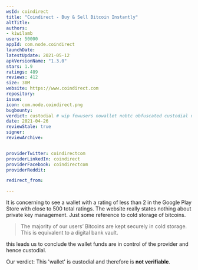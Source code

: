 ```yaml
---
wsId: coindirect
title: "Coindirect - Buy & Sell Bitcoin Instantly"
altTitle: 
authors:
- kiwilamb
users: 50000
appId: com.node.coindirect
launchDate: 
latestUpdate: 2021-05-12
apkVersionName: "1.3.0"
stars: 1.9
ratings: 489
reviews: 412
size: 30M
website: https://www.coindirect.com
repository: 
issue: 
icon: com.node.coindirect.png
bugbounty: 
verdict: custodial # wip fewusers nowallet nobtc obfuscated custodial nosource nonverifiable reproducible bounty defunct
date: 2021-04-26
reviewStale: true
signer: 
reviewArchive:


providerTwitter: coindirectcom
providerLinkedIn: coindirect
providerFacebook: coindirectcom
providerReddit: 

redirect_from:

---
```



It is concerning to see a wallet with a rating of less than 2 in the Google Play
Store with close to 500 total ratings.
The website really states nothing about private key management. Just some reference to cold storage of bitcoins.

> The majority of our users’ Bitcoins are kept securely in cold storage. This is equivalent to a digital bank vault.

this leads us to conclude the wallet funds are in control of the provider and hence custodial.

Our verdict: This 'wallet' is custodial and therefore is **not verifiable**.

